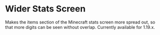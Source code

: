 # Wider Stats Screen

Makes the items section of the Minecraft stats screen more spread out, so that more digits can be seen without overlap. Currently available for 1.19.x.
